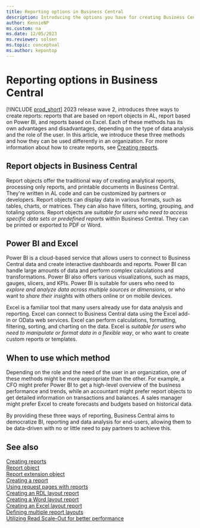 ```yaml
---
title: Reporting options in Business Central
description: Introducing the options you have for creating Business Central reports.
author: KennieNP
ms.custom: na
ms.date: 12/05/2023
ms.reviewer: solsen
ms.topic: conceptual
ms.author: kepontop
---
```


# Reporting options in Business Central

[!INCLUDE [prod_short](includes/prod_short.md)] 2023 release wave 2, introduces three ways to create reports: reports that are based on report objects in AL, report based on Power BI, and reports based on Excel. Each of these methods has its own advantages and disadvantages, depending on the type of data analysis and the role of the user. In this article, we introduce these three methods and how they can be used differently in an organization. For more information about how to create reports, see [Creating reports](devenv-reports.md).

## Report objects in Business Central

Report objects offer the traditional way of creating analytical reports, processing only reports, and printable documents in Business Central. They're written in AL code and can be customized by partners or developers. Report objects can display data in various formats, such as tables, charts, or matrices. They can also have filters, sorting, grouping, and totaling options. Report objects are *suitable for users who need to access specific data sets or predefined reports* within Business Central. They can be printed or exported to PDF or Word.

## Power BI and Excel

Power BI is a cloud-based service that allows users to connect to Business Central data and create interactive dashboards and reports. Power BI can handle large amounts of data and perform complex calculations and transformations. Power BI also offers various visualizations, such as maps, gauges, slicers, and KPIs. Power BI is suitable for users who need to *explore and analyze data across multiple sources or dimensions*, or who want to *share their insights* with others online or on mobile devices.

Excel is a familiar tool that many users already use for data analysis and reporting. Excel can connect to Business Central data using the Excel add-in or OData web services. Excel can perform calculations, formatting, filtering, sorting, and charting on the data. Excel is *suitable for users who need to manipulate or format data in a flexible way*, or who want to create custom reports or templates.

## When to use which method

Depending on the role and the need of the user in an organization, one of these methods might be more appropriate than the other. For example, a CFO might prefer Power BI to get a high-level overview of the business performance and trends, while an accountant might prefer report objects to get detailed information on transactions and balances. A sales manager might prefer Excel to create forecasts and budgets based on historical data.

By providing these three ways of reporting, Business Central aims to democratize BI, reporting and data analysis for end-users, allowing them to be data-driven with no or little need to pay partners to achieve this.

## See also

[Creating reports](devenv-reports.md)  
[Report object](devenv-report-object.md)  
[Report extension object](devenv-report-ext-object.md)  
[Creating a report](devenv-howto-report-layout.md)  
[Using request pages with reports](devenv-request-pages-for-reports.md)  
[Creating an RDL layout report](devenv-howto-rdl-report-layout.md)  
[Creating a Word layout report](devenv-howto-report-layout.md)  
[Creating an Excel layout report](devenv-howto-excel-report-layout.md)  
[Defining multiple report layouts](devenv-multiple-report-layouts.md)  
[Utilizing Read Scale-Out for better performance](../administration/database-read-scale-out-overview.md)  



